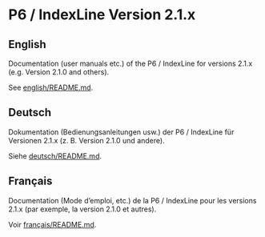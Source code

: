 # P6 / IndexLine Version 2.1.x

## English
Documentation (user manuals etc.) of the P6 / IndexLine for versions 2.1.x (e.g. Version 2.1.0 and others).

See [english/README.md](english/README.md).

## Deutsch
Dokumentation (Bedienungsanleitungen usw.) der P6 / IndexLine für Versionen 2.1.x (z. B. Version 2.1.0 und andere).

Siehe [deutsch/README.md](deutsch/README.md).

## Français
Documentation (Mode d’emploi, etc.) de la P6 / IndexLine pour les versions 2.1.x (par exemple, la version 2.1.0 et autres).

Voir [français/README.md](francais/README.md).
